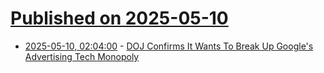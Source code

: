 # [Published on 2025-05-10](index.md)

* [2025-05-10, 02:04:00](https://soylentnews.org/article.pl?sid=25/05/08/137234&from=rss) - [DOJ Confirms It Wants To Break Up Google's Advertising Tech Monopoly](https://soylentnews.org/article.pl?sid=25/05/08/137234&from=rss)
